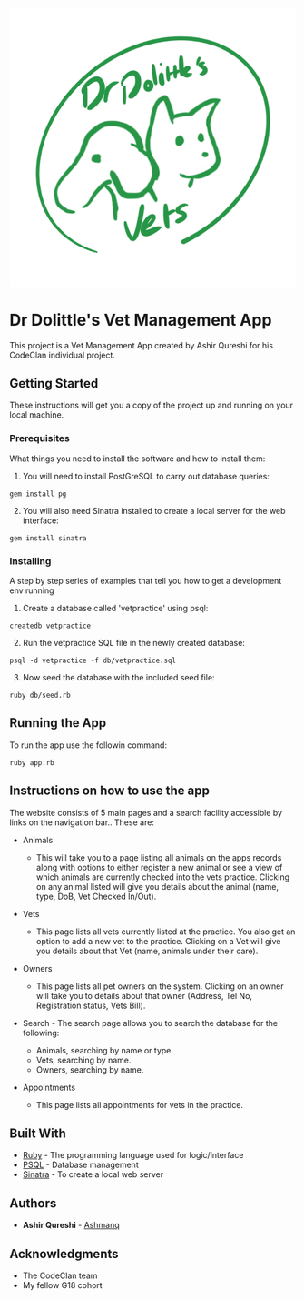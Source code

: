 ![Logo](public/images/VetLogo.png)

# Dr Dolittle's Vet Management App

This project is a Vet Management App created by Ashir Qureshi for his CodeClan individual project.


## Getting Started

These instructions will get you a copy of the project up and running on your local machine.


### Prerequisites

What things you need to install the software and how to install them:

1. You will need to install PostGreSQL to carry out database queries:
```
gem install pg
```

2. You will also need Sinatra installed to create a local server for the web interface:
```
gem install sinatra
```

### Installing

A step by step series of examples that tell you how to get a development env running

1. Create a database called 'vetpractice' using psql:
```
createdb vetpractice
```

2. Run the vetpractice SQL file in the newly created database:
```
psql -d vetpractice -f db/vetpractice.sql
```

3. Now seed the database with the included seed file:
```
ruby db/seed.rb
````

## Running the App

To run the app use the followin command:
```
ruby app.rb
```

## Instructions on how to use the app

The website consists of 5 main pages and a search facility accessible by links on the navigation bar.. These are:

- Animals
  - This will take you to a page listing all animals on the apps records along with options to either register a new animal or see a view of which animals are currently checked into the vets practice. Clicking on any animal listed will give you details about the animal (name, type, DoB, Vet Checked In/Out).
              
- Vets
  - This page lists all vets currently listed at the practice. You also get an option to add a new vet to the practice. Clicking on a Vet will give you details about that Vet (name, animals under their care).

- Owners
  - This page lists all pet owners on the system. Clicking on an owner will take you to details about that owner (Address, Tel No, Registration status, Vets Bill).
              
- Search - The search page allows you to search the database for the following:
  - Animals, searching by name or type.
  - Vets, searching by name.
  - Owners, searching by name.
                     
- Appointments
  - This page lists all appointments for vets in the practice.

## Built With

* [Ruby](http://www.ruby-lang.org) - The programming language used for logic/interface
* [PSQL](https://www.postgresql.org/) - Database management
* [Sinatra](https://sinatrarb.com) - To create a local web server

## Authors

* **Ashir Qureshi** - [Ashmanq](https://github.com/Ashmanq)

## Acknowledgments

* The CodeClan team
* My fellow G18 cohort

